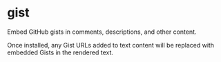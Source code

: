 # gist

Embed GitHub gists in comments, descriptions, and other content.

Once installed, any Gist URLs added to text content will be replaced with embedded Gists in the rendered text.
